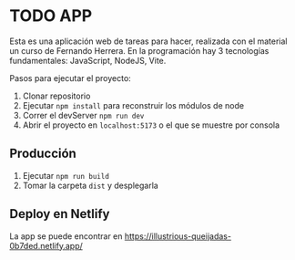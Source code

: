 
# TODO APP

Esta es una aplicación web de tareas para hacer, realizada con el material un curso de Fernando Herrera. En la programación hay 3 tecnologías fundamentales: JavaScript, NodeJS, Vite.



Pasos para ejecutar el proyecto:

1. Clonar repositorio
2. Ejecutar ```npm install``` para reconstruir los módulos de node
3. Correr el devServer ```npm run dev```
4. Abrir el proyecto en ```localhost:5173``` o el que se muestre por consola

## Producción

1. Ejecutar ```npm run build```
2. Tomar la carpeta ```dist``` y desplegarla


## Deploy en Netlify
La app se puede encontrar en https://illustrious-queijadas-0b7ded.netlify.app/
